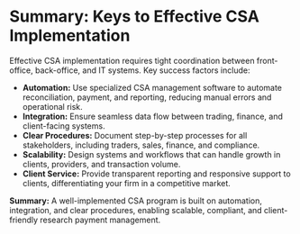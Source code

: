 # Summary: Keys to Effective CSA Implementation

Effective CSA implementation requires tight coordination between front-office, back-office, and IT systems. Key success factors include:

- **Automation:** Use specialized CSA management software to automate reconciliation, payment, and reporting, reducing manual errors and operational risk.
- **Integration:** Ensure seamless data flow between trading, finance, and client-facing systems.
- **Clear Procedures:** Document step-by-step processes for all stakeholders, including traders, sales, finance, and compliance.
- **Scalability:** Design systems and workflows that can handle growth in clients, providers, and transaction volume.
- **Client Service:** Provide transparent reporting and responsive support to clients, differentiating your firm in a competitive market.

**Summary:**
A well-implemented CSA program is built on automation, integration, and clear procedures, enabling scalable, compliant, and client-friendly research payment management. 